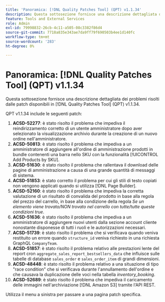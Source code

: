 ```yaml
---
title: 'Panoramica: [!DNL Quality Patches Tool] (QPT) v1.1.34'
description: Questa sottosezione fornisce una descrizione dettagliata dei problemi risolti dalle patch disponibili in  [!DNL Quality Patches Tool] (QPT) v1.1.34.
feature: Tools and External Services
role: Admin
exl-id: 79998832-26cb-4c11-a505-08c3382f86d4
source-git-commit: 7718a835e343ae7da9ff79f690503b4ee1d140fc
workflow-type: tm+mt
source-wordcount: '283'
ht-degree: 0%

---
```


# Panoramica: [!DNL Quality Patches Tool] (QPT) v1.1.34

Questa sottosezione fornisce una descrizione dettagliata dei problemi risolti dalle patch disponibili in [!DNL Quality Patches Tool] (QPT) v1.1.34.

QPT v1.1.34 include le seguenti patch:

1. **ACSD-52277**: è stato risolto il problema che impediva il reindirizzamento corretto di un utente amministratore dopo aver selezionato la visualizzazione archivio durante la creazione di un nuovo ordine nell&#39;amministratore.
1. **ACSD-50813**: è stato risolto il problema che impediva a un amministratore di aggiungere all&#39;ordine di amministrazione prodotti in bundle contenenti una barra nello SKU con la funzionalità [!UICONTROL Add Products by SKU].
1. **ACSD-51630**: è stato risolto il problema che rallentava il download delle pagine di amministrazione a causa di una grande quantità di messaggi di sistema.
1. **ACSD-51853**: è stato corretto il problema per cui gli stili di testo copiati non vengono applicati quando si utilizza [!DNL Page Builder].
1. **ACSD-52160**: è stato risolto il problema che impediva la corretta valutazione di un risultato di convalida del prodotto in base alla regola del prezzo del carrello, in base alla condizione della regola *Se un elemento viene trovato/NON trovato nel carrello con tutte/tutte queste condizioni true*.
1. **ACSD-51636**: è stato risolto il problema che impediva a un amministratore di aggiungere nuovi utenti dalla sezione account cliente nonostante disponesse di tutti i ruoli e le autorizzazioni necessari.
1. **ACSD-51739**: è stato risolto il problema che si verificava quando veniva restituito un errore quando `structure_id` veniva richiesto in una richiesta GraphQL `CompanyTeam`.
1. **ACSD-51857**: è stato risolto il problema relativo alle prestazioni lente del report cron `aggregate_sales_report_bestsellers_data` che influisce sulle tabelle di database `sales_order` e `sales_order_item` di grandi dimensioni.
1. **ACSD-48448**: è stato risolto il problema relativo a una situazione di tipo &quot;race condition&quot; che si verificava durante l&#39;annullamento dell&#39;ordine e che causava la duplicazione delle voci nella tabella *inventory_booking*.
1. **ACSD-52689**: è stato risolto il problema che impediva il caricamento delle immagini nell&#39;archiviazione [!DNL Amazon S3] tramite l&#39;API REST.

Utilizza il menu a sinistra per passare a una pagina patch specifica.
